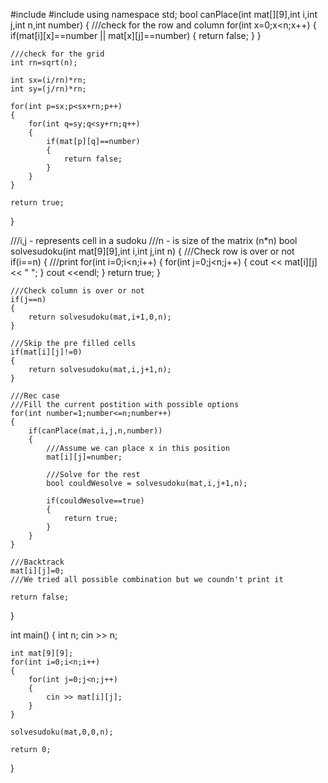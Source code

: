 #include <iostream>
#include <cmath>
using namespace std;
bool canPlace(int mat[][9],int i,int j,int n,int number) 
{
    ///check for the row and column
    for(int x=0;x<n;x++) 
    {
        if(mat[i][x]==number || mat[x][j]==number) 
        {
            return false;
        }
    }

    ///check for the grid
    int rn=sqrt(n);

    int sx=(i/rn)*rn;
    int sy=(j/rn)*rn;

    for(int p=sx;p<sx+rn;p++) 
    {
        for(int q=sy;q<sy+rn;q++) 
        {
            if(mat[p][q]==number) 
            {
                return false;
            }
        }
    }

    return true;
}


///i,j - represents cell in a sudoku
///n - is size of the matrix (n*n)
bool solvesudoku(int mat[9][9],int i,int j,int n) 
{
    ///Check row is over or not
    if(i==n) 
    {
        ///print
        for(int i=0;i<n;i++) 
        {
            for(int j=0;j<n;j++) 
            {
                cout << mat[i][j] << " ";
            }
            cout <<endl;
        }
        return true;
    }

    ///Check column is over or not
    if(j==n) 
    {
        return solvesudoku(mat,i+1,0,n);
    }

    ///Skip the pre filled cells
    if(mat[i][j]!=0) 
    {
        return solvesudoku(mat,i,j+1,n);
    }

    ///Rec case
    ///Fill the current postition with possible options
    for(int number=1;number<=n;number++) 
    {
        if(canPlace(mat,i,j,n,number)) 
        {
            ///Assume we can place x in this position
            mat[i][j]=number;

            ///Solve for the rest
            bool couldWesolve = solvesudoku(mat,i,j+1,n);

            if(couldWesolve==true) 
            {
                return true;
            }  
        }
    }

    ///Backtrack
    mat[i][j]=0;
    ///We tried all possible combination but we coundn't print it

    return false;
}

int main() 
{
    int n;
    cin >> n;

    int mat[9][9];
    for(int i=0;i<n;i++) 
    {
        for(int j=0;j<n;j++)  
        {
            cin >> mat[i][j];
        }
    }

    solvesudoku(mat,0,0,n);

    return 0;
}
